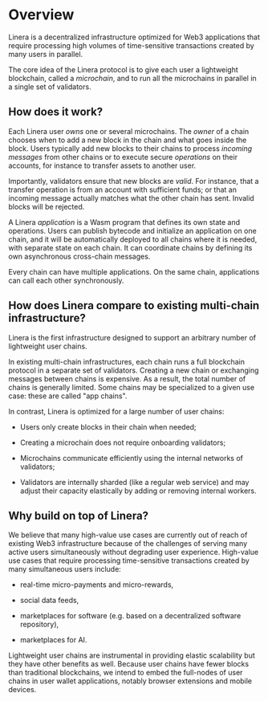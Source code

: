 # Overview

Linera is a decentralized infrastructure optimized for Web3 applications that require processing high volumes of time-sensitive transactions created by many users in parallel.

The core idea of the Linera protocol is to give each user a lightweight blockchain, called a _microchain_, and to run all the microchains in parallel in a single set of validators.

## How does it work?

Each Linera user _owns_ one or several microchains. The _owner_ of a chain chooses when to add a new block in the chain and what goes inside the block. Users typically add new blocks to their chains to process _incoming messages_
from other chains or to execute secure _operations_ on their accounts, for instance to transfer assets to another user.

Importantly, validators ensure that new blocks are _valid_. For instance, that a transfer
operation is from an account with sufficient funds; or that an incoming message actually
matches what the other chain has sent. Invalid blocks will be rejected.

A Linera _application_ is a Wasm program that defines its own state and operations.
Users can publish bytecode and initialize an application on one chain, and it will be
automatically deployed to all chains where it is needed, with separate state on each
chain. It can coordinate chains by defining its own asynchronous cross-chain messages.

Every chain can have multiple applications. On the same chain, applications can call each
other synchronously.

## How does Linera compare to existing multi-chain infrastructure?

Linera is the first infrastructure designed to support an arbitrary number of lightweight user chains.

In existing multi-chain infrastructures, each chain runs a full blockchain protocol in a separate set of validators. Creating a new chain or exchanging messages between chains is expensive. As a result, the total number of chains is generally limited. Some chains may be specialized to a given use case: these are called "app chains".

In contrast, Linera is optimized for a large number of user chains:

- Users only create blocks in their chain when needed;

- Creating a microchain does not require onboarding validators;

- Microchains communicate efficiently using the internal networks of validators;

- Validators are internally sharded (like a regular web service) and may adjust their capacity elastically by adding or removing internal workers.

<!--Linera integrates many chains in a unique set of validators, which greatly facilitates cross-chain communication. The execution model of Linera is designed to be language-agnostic and developer-friendly, and Linera applications are composable and multi-chain. Linera also relies on delegated proof of stake (DPoS) for security and supports regularly changing sets of validators. Microchains are designed to be auditable independently, allowing for distributed audits by the community.-->

## Why build on top of Linera?

We believe that many high-value use cases are currently out of reach of existing Web3 infrastructure because of the challenges of serving many active users simultaneously without degrading user experience. High-value use cases
that require processing time-sensitive transactions created by many simultaneous users include:

- real-time micro-payments and micro-rewards,

- social data feeds,

- marketplaces for software (e.g. based on a decentralized software repository),

- marketplaces for AI.

Lightweight user chains are instrumental in providing elastic scalability but they have other benefits as well. Because user chains have fewer blocks than traditional blockchains, we intend to embed the full-nodes of user chains in user wallet applications, notably browser extensions and mobile devices.
